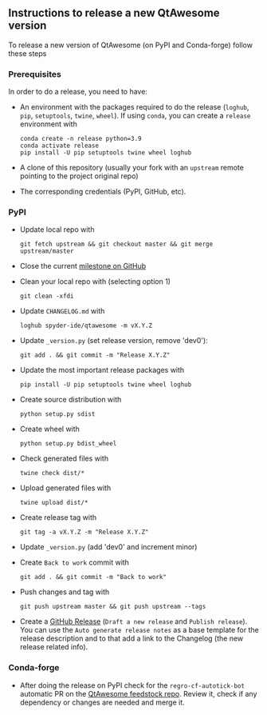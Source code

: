 ## Instructions to release a new QtAwesome version

To release a new version of QtAwesome (on PyPI and Conda-forge) follow these steps

### Prerequisites

In order to do a release, you need to have:

* An environment with the packages required to do the release (`loghub`, `pip`, `setuptools`, `twine`, `wheel`). If using `conda`, you can create a `release` environment with

      conda create -n release python=3.9
      conda activate release
      pip install -U pip setuptools twine wheel loghub

* A clone of this repository (usually your fork with an `upstream` remote pointing to the project original repo)

* The corresponding credentials (PyPI, GitHub, etc).

### PyPI

* Update local repo with

      git fetch upstream && git checkout master && git merge upstream/master

* Close the current [milestone on GitHub](https://github.com/spyder-ide/qtawesome/milestones)

* Clean your local repo with (selecting option 1)

      git clean -xfdi

* Update `CHANGELOG.md` with

      loghub spyder-ide/qtawesome -m vX.Y.Z

* Update `_version.py` (set release version, remove 'dev0'):

      git add . && git commit -m "Release X.Y.Z"

* Update the most important release packages with

      pip install -U pip setuptools twine wheel loghub

* Create source distribution with

      python setup.py sdist

* Create wheel with

      python setup.py bdist_wheel

* Check generated files with

      twine check dist/*

* Upload generated files with

      twine upload dist/*

* Create release tag with

      git tag -a vX.Y.Z -m "Release X.Y.Z"

* Update `_version.py` (add 'dev0' and increment minor)

* Create `Back to work` commit with

      git add . && git commit -m "Back to work"

* Push changes and tag with

      git push upstream master && git push upstream --tags

* Create a [GitHub Release](https://github.com/spyder-ide/qtawesome/releases) (`Draft a new release` and `Publish release`). You can use the `Auto generate release notes` as a base template for the release description and to that add a link to the Changelog (the new release related info).

### Conda-forge

* After doing the release on PyPI check for the `regro-cf-autotick-bot` automatic PR on the [QtAwesome feedstock repo](https://github.com/conda-forge/qtawesome-feedstock/pulls). Review it, check if any dependency or changes are needed and merge it.
